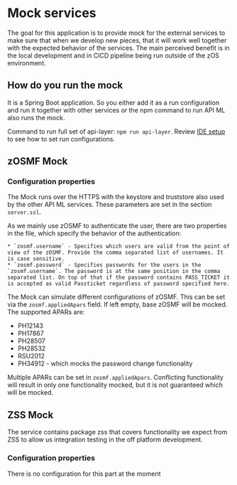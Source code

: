 # Mock services

The goal for this application is to provide mock for the external services to make sure that when we develop new pieces, that it will work well together with the expected behavior of the services.
The main perceived benefit is in the local development and in CICD pipeline being run outside of the zOS environment.

## How do you run the mock

It is a Spring Boot application. So you either add it as a run configuration and run it together with other services or the npm command to run API ML also runs the mock. 

Command to run full set of api-layer: `npm run api-layer`.
Review [IDE setup](../docs/ide-setup.md) to see how to set run configurations.

## zOSMF Mock

### Configuration properties

The Mock runs over the HTTPS with the keystore and truststore also used by the other API ML services. These parameters are set in the section `server.ssl`.

As we mainly use zOSMF to authenticate the user, there are two properties in the file, which specify the behavior of the authentication:

    * `zosmf.username` - Specifies which users are valid from the point of view of the zOSMF. Provide the comma separated list of usernames. It is case sensitive. 
    * `zosmf.password` - Specifies passwords for the users in the `zosmf.username`. The password is at the same position in the comma separated list. On top of that if the password contains PASS_TICKET it is accepted as valid Passticket regardless of password specified here.

The Mock can simulate different configurations of zOSMF. This can be set via the `zosmf.appliedApars` field. If left empty, base zOSMF will be mocked.
The supported APARs are:
* PH12143
* PH17867
* PH28507
* PH28532
* RSU2012
* PH34912 - which mocks the password change functionality

Multiple APARs can be set in `zosmf.appliedApars`. Conflicting functionality will result in only one functionality mocked, but it is not guaranteed which will be mocked. 

## ZSS Mock

The service contains package zss that covers functionality we expect from ZSS to allow us integration testing in the off platform development.

### Configuration properties

There is no configuration for this part at the moment
